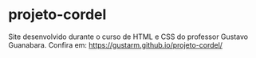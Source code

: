# projeto-cordel
 Site desenvolvido durante o curso de HTML e CSS do professor Gustavo Guanabara. Confira em: <a href="https://gustarm.github.io/projeto-cordel/">https://gustarm.github.io/projeto-cordel/</a>
